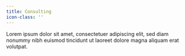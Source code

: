 ```yaml
---
title: Consulting
icon-class: ''
---
```


Lorem ipsum dolor sit amet, consectetuer adipiscing elit, sed diam nonummy nibh euismod tincidunt ut laoreet dolore magna aliquam erat volutpat.